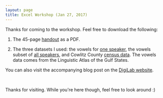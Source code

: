 ```yaml
---
layout: page
title: Excel Workshop (Jan 27, 2017)
---
```


Thanks for coming to the workshop. Feel free to download the following: 

1) The 45-page <a href="/downloads/170127-Excel.pdf" title="download Excel handout">handout</a> as a PDF.

2) The three datasets I used: the vowels for [one speaker](http://digi.uga.edu/wp-content/uploads/sites/9/2017/01/vowels_oneSpeaker.xlsx), the vowels subset of [all speakers](http://digi.uga.edu/wp-content/uploads/sites/9/2017/01/vowels_1.xlsx), and Cowlitz County [census data](http://digi.uga.edu/wp-content/uploads/sites/9/2017/01/cowlitzData.xlsx). The vowels data comes from the Linguistic Atlas of the Gulf States.

You can also visit the accompanying blog post on the <a href="https://digi.uga.edu/news/be-a-data-magician/" title="DigiLab blog post">DigiLab website</a>.

<br/>

Thanks for visiting. While you're here though, feel free to look around :) 